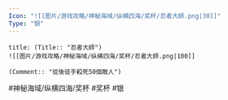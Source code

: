 ```yaml
---
Icon: "![[图片/游戏攻略/神秘海域/纵横四海/奖杯/忍者大師.png|30]]"
Type: "银"
---
```

```ad-common-silver-trophy
title: (Title:: "忍者大師")
![[图片/游戏攻略/神秘海域/纵横四海/奖杯/忍者大師.png|100]]

(Comment:: "從後徒手殺死50個敵人")
```

#神秘海域/纵横四海/奖杯 #奖杯 #银

